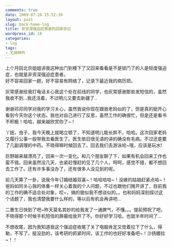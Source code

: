```yaml
---
comments: true
date: 2009-07-26 15:52:39
layout: post
slug: back-home-log
title: 非资深强迫症患者的回家杂记
wordpress_id: 16
categories:
- log
tags:
- 无病呻吟
---
```


上个月回北京姐姐讲我这种出门到楼下了又回来看看是不是锁门了的人是轻度强迫症，也就是非资深强迫症患者。   
好不容易回家一趟，好不容易有网络了，记录下最近我的病历把。   
  
灰常感谢给我打电话关心我这个处在前线的同学，也灰常感谢那些发短信的，虽然我收不到...我还活着，不过明儿又要去新疆了..   
  
谢谢邓邓同学对我的学习关心，虽然我说你现在跟我老妈似的了，但是真的挺开心看到今天你这个状态。我也对自己进行了反思，虽然工作的确很忙，但是还是看书不积极！哈哈，越来越欣赏你了~！   
  
丫妞，虫子，我今天晚上就喝立顿了，不知道明儿能长胖不，哈哈。这次回家老妈又履行公事一般带我去看医生了。医生依旧很无语的讲的确没有毛病。不过还是要了几副调理的中药。不晓得嘛时候回去了。回去我们去游泳哈~哦，应该是玩水!

巨野越来越漂亮了，回来一次一变化。和几个朋友聊了下，如果有机会回来工作也蛮不错。回来虽然没几天，也紧赶慢赶的见了几个人，呵呵，感觉不错，都不想回去工作了。还有许多事没办了，还有很多人没见到的呢。  
  
前几天算了一卦，说我今年订婚结婚双喜~！哈哈哈哈~！没嫁的姑娘赶紧点哈~！爸妈如同关心我的体重一样关心着我的个人问题，不过也跟他们摊开讲了，目前我的工作的确不适合处对象，哎~，搞的貌似我不想谈似的。。也和妈妈深刻探讨这个话题了，我也清楚我要什么样的，等以后有机会再讲吧...   
  
二惠生日快到了吧~昨天莫名其妙的给我发了一通脾气，不懂。。。提前预祝了吧，不晓得那个时候手机短信的屏蔽给放开了不。你好好学习哈，也就半年时间了...   
  
不想收尾，因为我知道我这个强迫症收尾了关了电脑肯定又觉着拉下了什么，得勒，不写了，挺没劲的，该考研的抓紧时间，该工作的也好好准备吧~！沙扬娜拉~！！   
  
  

